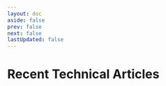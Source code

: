 ```yaml
---
layout: doc
aside: false
prev: false
next: false
lastUpdated: false
---
```

# Recent Technical Articles
<category/>

